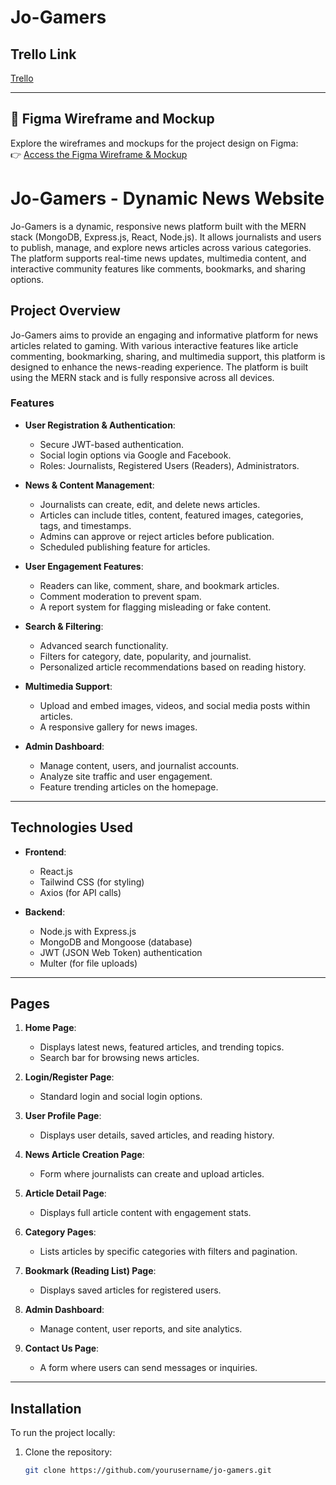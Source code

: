 # Jo-Gamers



## Trello Link 
[Trello](https://trello.com/b/yJ38O2Lv/jo-gamers)

---


## 🎨 Figma Wireframe and Mockup  
Explore the wireframes and mockups for the project design on Figma:  
👉 [Access the Figma Wireframe & Mockup](https://www.figma.com/design/GYkPq6a6MUr9yFGCfYceWl/Untitled?node-id=22-2&t=LZ5TuNSvesBP0fQJ-1)



# Jo-Gamers - Dynamic News Website

Jo-Gamers is a dynamic, responsive news platform built with the MERN stack (MongoDB, Express.js, React, Node.js). It allows journalists and users to publish, manage, and explore news articles across various categories. The platform supports real-time news updates, multimedia content, and interactive community features like comments, bookmarks, and sharing options.

## Project Overview

Jo-Gamers aims to provide an engaging and informative platform for news articles related to gaming. With various interactive features like article commenting, bookmarking, sharing, and multimedia support, this platform is designed to enhance the news-reading experience. The platform is built using the MERN stack and is fully responsive across all devices.

### Features
- **User Registration & Authentication**:
  - Secure JWT-based authentication.
  - Social login options via Google and Facebook.
  - Roles: Journalists, Registered Users (Readers), Administrators.

- **News & Content Management**:
  - Journalists can create, edit, and delete news articles.
  - Articles can include titles, content, featured images, categories, tags, and timestamps.
  - Admins can approve or reject articles before publication.
  - Scheduled publishing feature for articles.

- **User Engagement Features**:
  - Readers can like, comment, share, and bookmark articles.
  - Comment moderation to prevent spam.
  - A report system for flagging misleading or fake content.

- **Search & Filtering**:
  - Advanced search functionality.
  - Filters for category, date, popularity, and journalist.
  - Personalized article recommendations based on reading history.

- **Multimedia Support**:
  - Upload and embed images, videos, and social media posts within articles.
  - A responsive gallery for news images.

- **Admin Dashboard**:
  - Manage content, users, and journalist accounts.
  - Analyze site traffic and user engagement.
  - Feature trending articles on the homepage.

---

## Technologies Used

- **Frontend**:
  - React.js
  - Tailwind CSS (for styling)
  - Axios (for API calls)

- **Backend**:
  - Node.js with Express.js
  - MongoDB and Mongoose (database)
  - JWT (JSON Web Token) authentication
  - Multer (for file uploads)

---

## Pages

1. **Home Page**:
   - Displays latest news, featured articles, and trending topics.
   - Search bar for browsing news articles.

2. **Login/Register Page**:
   - Standard login and social login options.

3. **User Profile Page**:
   - Displays user details, saved articles, and reading history.

4. **News Article Creation Page**:
   - Form where journalists can create and upload articles.

5. **Article Detail Page**:
   - Displays full article content with engagement stats.

6. **Category Pages**:
   - Lists articles by specific categories with filters and pagination.

7. **Bookmark (Reading List) Page**:
   - Displays saved articles for registered users.

8. **Admin Dashboard**:
   - Manage content, user reports, and site analytics.

9. **Contact Us Page**:
   - A form where users can send messages or inquiries.

---

## Installation

To run the project locally:

1. Clone the repository:
   ```bash
   git clone https://github.com/yourusername/jo-gamers.git
